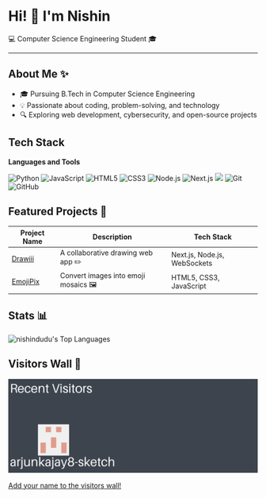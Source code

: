 # Hi! 👋 I'm Nishin

💻 Computer Science Engineering Student 🎓

---

## About Me ✨

- 🎓 Pursuing B.Tech in Computer Science Engineering
- 💡 Passionate about coding, problem-solving, and technology
- 🔍 Exploring web development, cybersecurity, and open-source projects

## Tech Stack
**Languages and Tools**
<p>
    <img src="https://img.shields.io/badge/-Python-000?style=flat-square&logo=python&logoColor=white" alt="Python" height="30"/>
    <img src="https://img.shields.io/badge/-JavaScript-000?style=flat-square&logo=javascript&logoColor=white" alt="JavaScript" height="30"/>
    <img src="https://img.shields.io/badge/-HTML5-000?style=flat-square&logo=html5&logoColor=white" alt="HTML5" height="30"/>
    <img src="https://img.shields.io/badge/-CSS3-000?style=flat-square&logo=css3&logoColor=white" alt="CSS3" height="30"/>
    <img src="https://img.shields.io/badge/-Node.js-000?style=flat-square&logo=node.js&logoColor=white" alt="Node.js" height="30"/>
    <img src="https://img.shields.io/badge/-Next.js-000?style=flat-square&logo=next.js&logoColor=white" alt="Next.js" height="30"/>
    <img src="https://img.shields.io/badge/Linux-000?style=flat-square&logo=linux&logoColor=white" height="30"/>
    <img src="https://img.shields.io/badge/-Git-000?style=flat-square&logo=git&logoColor=white" alt="Git" height="30"/>
    <img src="https://img.shields.io/badge/-GitHub-000?style=flat-square&logo=github&logoColor=white" alt="GitHub" height="30"/>
</p>


## Featured Projects 🚀

| Project Name | Description | Tech Stack |
|--------------|-------------|------------|
| [Drawiii](https://github.com/nishindudu/drawiii) | A collaborative drawing web app ✏️ | Next.js, Node.js, WebSockets |
| [EmojiPix](https://github.com/nishindudu/Emojipix) | Convert images into emoji mosaics 🖼️ | HTML5, CSS3, JavaScript |

## Stats 📊

![nishindudu's Top Languages](https://github-readme-stats.vercel.app/api/top-langs/?username=nishindudu&theme=dark&show_icons=true&hide_border=true&layout=compact)

## Visitors Wall 👥

![Visitor Wall](profile_readme.png)

[Add your name to the visitors wall!](https://github.com/nishindudu/nishindudu/issues/new?title=Visitor%20Wall--)